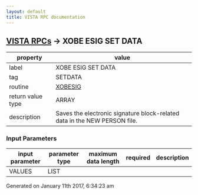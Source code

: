 ```yaml
---
layout: default
title: VISTA RPC documentation
---
```




## [VISTA RPCs](TableOfContent.md) &#8594; XOBE ESIG SET DATA 

 property | value 
--- | --- 
 label | XOBE ESIG SET DATA
 tag | SETDATA
 routine | [XOBESIG](http://code.osehra.org/dox/Routine_XOBESIG_source.html)
 return value type | ARRAY
 description | Saves the electronic signature block-related data in the NEW PERSON file.

### Input Parameters

| input parameter | parameter type | maximum data length | required | description | 
| --- | --- | --- | --- | --- | 
| VALUES | LIST |  |  |  | 




Generated on January 11th 2017, 6:34:23 am